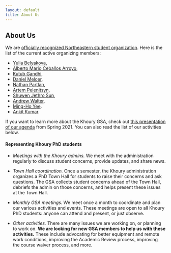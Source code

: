 ```yaml
---
layout: default
title: About Us
---
```


## About Us

We are [officially recognized Northeastern student organization](https://neu.campuslabs.com/engage/organization/kgsa). 
Here is the list of the current active organizing members:

* [Yulia Belyakova](https://www.khoury.northeastern.edu/people/julia-belyakova/),
* [Alberto Mario Ceballos Arroyo](https://www.khoury.northeastern.edu/people/alberto-mario-ceballos-arroyo/),
* [Kutub Gandhi](https://www.khoury.northeastern.edu/people/kutub-gandhi/),
* [Daniel Melcer](https://www.khoury.northeastern.edu/people/daniel-melcer/),
* [Nathan Partlan](https://www.khoury.northeastern.edu/people/nathan-partlan/),
* [Artem Pelenitsyn](https://www.khoury.northeastern.edu/people/artem-pelenitsyn/),
* [Shuwen Jethro Sun](https://www.khoury.northeastern.edu/people/shuwen-jethro-sun/),
* [Andrew Walter](https://www.khoury.northeastern.edu/people/andrew-thomas-walter/),
* [Ming-Ho Yee](https://www.khoury.northeastern.edu/people/ming-ho-yee/).
* [Ankit Kumar](https://ankitku.github.io).

[gsa-slides-summer-2021]: https://docs.google.com/presentation/d/1IDrAmfLbNO42R-nqtaYK4XjNJhvrfVaOjc7W8QQGRwk/edit?usp=sharing
[khoury-slack]: https://khouryphds.slack.com

If you want to learn more about the Khoury GSA, check out
[this presentation of our agenda][gsa-slides-summer-2021]
from Spring 2021. You can also read the list of our activities below.

#### Representing Khoury PhD students

* _Meetings with the Khoury admins._ We meet with the
administration regularly to discuss student concerns, provide updates, and share news.

* _Town Hall coordination._ Once a semester, the Khoury administration organizes
a PhD Town Hall for students to raise their concerns and ask questions. The GSA
collects student concerns ahead of the Town Hall, debriefs the admin on those
concerns, and helps present these issues at the Town Hall.

* _Monthly GSA meetings._ We meet once a month to coordinate and plan our various
activities and events. These meetings are open to all Khoury PhD students:
anyone can attend and present, or just observe.

* _Other activities._ There are many issues we are working on, or planning to work
on. **We are looking for new GSA members to help us with these activities.**
These include advocating for better equipment and remote work conditions,
improving the Academic Review process, improving the course waiver process, and
more.
